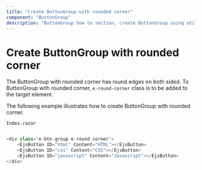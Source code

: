 ```yaml
---
title: "Create ButtonGroup with rounded corner"
component: "ButtonGroup"
description: "ButtonGroup how to section, create ButtonGroup using util function, icons, form submit, show selected state on initial render."
---
```


# Create ButtonGroup with rounded corner

The ButtonGroup with rounded corner has round edges on both sided. To ButtonGroup with rounded corner, `e-round-corner` class is to be
added to the target element.

The following example illustrates how to create ButtonGroup with rounded corner.

`Index.razor`

```csharp

<div class='e-btn-group e-round-corner'>
    <EjsButton ID="html" Content="HTML"></EjsButton>
    <EjsButton ID="css" Content="CSS"></EjsButton>
    <EjsButton ID="javascript" Content="Javascript"></EjsButton>
</div>

  ```